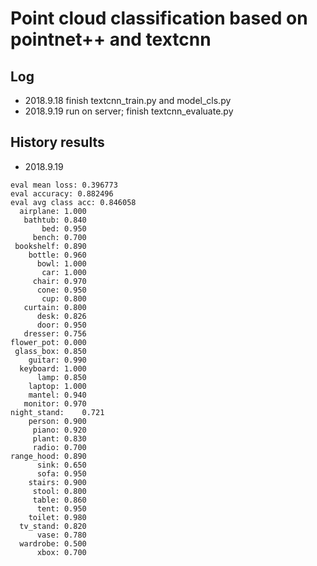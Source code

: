 # Point cloud classification based on pointnet++ and textcnn

## Log
- 2018.9.18 finish textcnn_train.py and model_cls.py
- 2018.9.19 run on server; finish textcnn_evaluate.py

## History results
- 2018.9.19
```
eval mean loss: 0.396773
eval accuracy: 0.882496
eval avg class acc: 0.846058
  airplane:	1.000
   bathtub:	0.840
       bed:	0.950
     bench:	0.700
 bookshelf:	0.890
    bottle:	0.960
      bowl:	1.000
       car:	1.000
     chair:	0.970
      cone:	0.950
       cup:	0.800
   curtain:	0.800
      desk:	0.826
      door:	0.950
   dresser:	0.756
flower_pot:	0.000
 glass_box:	0.850
    guitar:	0.990
  keyboard:	1.000
      lamp:	0.850
    laptop:	1.000
    mantel:	0.940
   monitor:	0.970
night_stand:	0.721
    person:	0.900
     piano:	0.920
     plant:	0.830
     radio:	0.700
range_hood:	0.890
      sink:	0.650
      sofa:	0.950
    stairs:	0.900
     stool:	0.800
     table:	0.860
      tent:	0.950
    toilet:	0.980
  tv_stand:	0.820
      vase:	0.780
  wardrobe:	0.500
      xbox:	0.700
```

